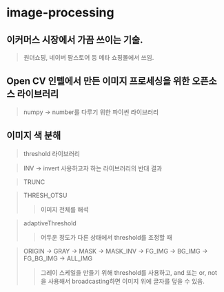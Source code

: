# image-processing

## 이커머스 시장에서 가끔 쓰이는 기술.

> 원더쇼핑, 네이버 팜스토어 등 메타 쇼핑몰에서 쓰임.
>>


## Open CV 인텔에서 만든 이미지 프로세싱을 위한 오픈소스 라이브러리

> numpy -> number를 다루기 위한 파이썬 라이브러리
>>


## 이미지 색 분해

> threshold 라이브러리
>>

> INV -> invert 사용하고자 하는 라이브러리의 반대 결과
>>

> TRUNC
>>

> THRESH_OTSU
>> 이미지 전체를 해석

> adaptiveThreshold
>> 어두운 정도가 다른 상태에서 threshold를 조정할 때

> ORIGIN -> GRAY -> MASK -> MASK_INV -> FG_IMG -> BG_IMG -> FG_BG_IMG -> ALL_IMG
>> 그레이 스케일을 만들기 위해 threshold를 사용하고, and 또는 or, not 을 사용해서 broadcasting하면 이미지 위에 글자를 덮을 수 있음.


